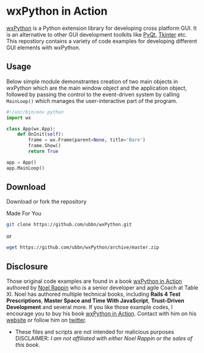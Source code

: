 # wxPython in Action

[wxPython](http://www.wxpython.org/) is a Python extension library for developing cross platform GUI. It is an alternative to other GUI development toolkits like [PyQt](https://riverbankcomputing.com/software/pyqt/intro), [Tkinter](https://docs.python.org/2/library/tkinter.html) etc. This repostiory contains a variety of code examples for developing different GUI elements with wxPython. 

## Usage
Below simple module demonstrantes creation of two main objects in wxPython which are the main window object and the application object, followed by passing the control to the event-driven system by calling `MainLoop()` which manages the user-interactive part of the program.

```python
#!/usr/bin/env python
import wx

class App(wx.App):
    def OnInit(self):
        frame = wx.Frame(parent=None, title='Bare')
        frame.Show()
        return True

app = App()
app.MainLoop()
```

## Download
Download or fork the repository

Made For You

```sh
git clone https://github.com/ubbn/wxPython.git
```
or
```sh
wget https://github.com/ubbn/wxPython/archive/master.zip
```

## Disclosure

Those original code examples are found in a book [wxPython in Action](http://www.amazon.com/Wxpython-Action-Noel-Rappin/dp/1932394621) authored by [Noel Rappin](https://www.amazon.com/Noel-Rappin/e/B002BLQ488) who is a senior developer and agile Coach at Table XI. Noel has authored multiple technical books, including **Rails 4 Test Prescriptions**, **Master Space and Time With JavaScript**, **Trust-Driven Development** and several more. If you like those example codes, I encourage you to buy his book [wxPython in Action](http://www.amazon.com/Wxpython-Action-Noel-Rappin/dp/1932394621). Contact with him on his [website](http://www.noelrappin.com/) or follow him on [twitter](https://twitter.com/noelrap).
* These files and scripts are not intended for malicious purposes
DISCLAIMER: _I am not affiliated with either Noel Rappin or the sales of this book._
